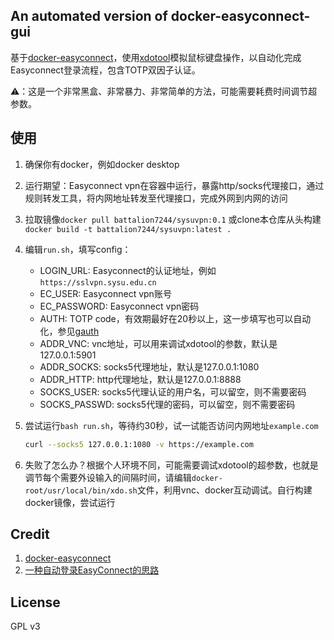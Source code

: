 ## An automated version of docker-easyconnect-gui

基于[docker-easyconnect](https://github.com/Hagb/docker-easyconnect)，使用[xdotool](https://github.com/jordansissel/xdotool)模拟鼠标键盘操作，以自动化完成Easyconnect登录流程，包含TOTP双因子认证。

⚠：这是一个非常黑盒、非常暴力、非常简单的方法，可能需要耗费时间调节超参数。

## 使用

1. 确保你有docker，例如docker desktop

2. 运行期望：Easyconnect vpn在容器中运行，暴露http/socks代理接口，通过规则转发工具，将内网地址转发至代理接口，完成外网到内网的访问

3. 拉取镜像``docker pull battalion7244/sysuvpn:0.1`` 或clone本仓库从头构建 ``docker build -t battalion7244/sysuvpn:latest .``

4. 编辑``run.sh``，填写config：

   - LOGIN_URL: Easyconnect的认证地址，例如``https://sslvpn.sysu.edu.cn``
   - EC_USER: Easyconnect vpn账号
   - EC_PASSWORD: Easyconnect vpn密码
   - AUTH: TOTP code，有效期最好在20秒以上，这一步填写也可以自动化，参见[gauth](https://github.com/pcarrier/gauth)
   - ADDR_VNC: vnc地址，可以用来调试xdotool的参数，默认是127.0.0.1:5901
   - ADDR_SOCKS: socks5代理地址，默认是127.0.0.1:1080
   - ADDR_HTTP: http代理地址，默认是127.0.0.1:8888
   - SOCKS_USER: socks5代理认证的用户名，可以留空，则不需要密码
   - SOCKS_PASSWD: socks5代理的密码，可以留空，则不需要密码

5. 尝试运行``bash run.sh``，等待约30秒，试一试能否访问内网地址``example.com``

   ```bash
   curl --socks5 127.0.0.1:1080 -v https://example.com
   ```

6. 失败了怎么办？根据个人环境不同，可能需要调试xdotool的超参数，也就是调节每个需要外设输入的间隔时间，请编辑``docker-root/usr/local/bin/xdo.sh``文件，利用vnc、docker互动调试。自行构建docker镜像，尝试运行

## Credit

1. [docker-easyconnect](https://github.com/Hagb/docker-easyconnect)
2. [一种自动登录EasyConnect的思路](https://taoshu.in/auto-login-easyconnect-in-docker.html)

## License

GPL v3